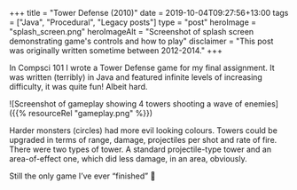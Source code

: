 +++
title = "Tower Defense (2010)"
date = 2019-10-04T09:27:56+13:00
tags = ["Java", "Procedural", "Legacy posts"]
type = "post"
heroImage = "splash_screen.png"
heroImageAlt = "Screenshot of splash screen demonstrating game's controls and how to play"
disclaimer = "This post was originally written sometime between 2012-2014."
+++

In Compsci 101 I wrote a Tower Defense game for my final assignment. It was written (terribly) in Java and featured infinite levels of increasing difficulty, it was quite fun! Albeit hard.


![Screenshot of gameplay showing 4 towers shooting a wave of enemies]({{% resourceRel "gameplay.png" %}})

Harder monsters (circles) had more evil looking colours. Towers could be upgraded in terms of range, damage, projectiles per shot and rate of fire. There were two types of tower. A standard projectile-type tower and an area-of-effect one, which did less damage, in an area, obviously.

Still the only game I’ve ever “finished” 👾

<!--more-->
